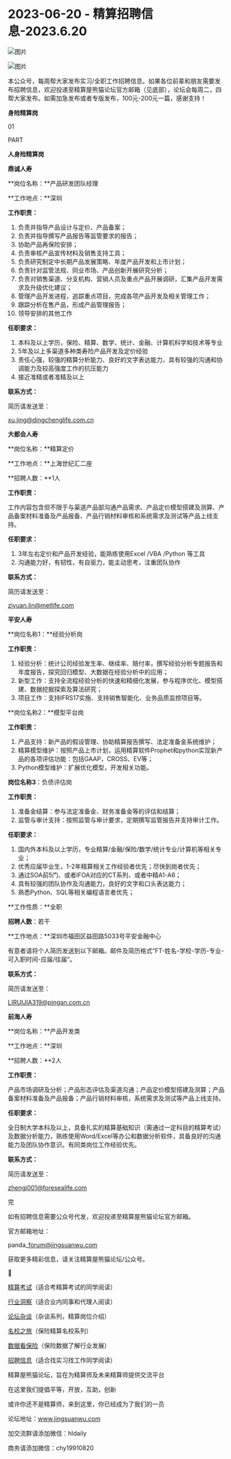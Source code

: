 # 2023-06-20 - 精算招聘信息-2023.6.20

![图片](https://mmbiz.qpic.cn/mmbiz_jpg/PVTr5cqOmdsiaicIRGthO3IhpdkibrFUWVU1xAtP9ZY24c0vAhCVJo55thjfrfia19NvibyVvich2UW9I8vGCty5LxNw/640?wx_fmt=jpeg&tp=webp&wxfrom=5&wx_lazy=1)

![图片](https://mmbiz.qpic.cn/mmbiz_png/7QRTvkK2qC63c02mKcsfAaJ8sNcicTvg22UkHHibvKiasFS9FS6E4FeV0Dibe7as7h4tm8p7EfNfI06adlGbL2icYjw/640?wx_fmt=png&tp=webp&wxfrom=5&wx_lazy=1)

本公众号，每周帮大家发布实习/全职工作招聘信息。如果各位前辈和朋友需要发布招聘信息，欢迎投递至精算屋熊猫论坛官方邮箱（见底部），论坛会每周二，四帮大家发布。如需加急发布或者专版发布，100元-200元一篇，感谢支持！

**身险精算岗**

01

PART

**人身险精算岗**

**鼎诚人寿**

**岗位名称：**产品研发团队经理

**工作地点：**深圳

**工作职责：**

1. 负责并指导产品设计与定价、产品备案；
2. 负责并指导撰写产品报告等监管要求的报告；
3. 协助产品再保险安排；
4. 负责审核产品宣传材料及销售支持工具；
5. 负责研究制定中长期产品发展策略、年度产品开发和上市计划；
6. 负责针对监管法规、同业市场、产品创新开展研究分析；
7. 负责对销售渠道、分支机构、营销人员及重点产品开展调研，汇集产品开发需求及升级优化建议；
8. 管理产品开发进程，追踪重点项目，完成各项产品开发及相关管理工作；
9. 跟踪分析在售产品，形成产品管理报告；
10. 领导安排的其他工作

**任职要求：**

1. 本科及以上学历，保险、精算、数学、统计、金融、计算机科学和技术等专业
2. 5年及以上多渠道多种类寿险产品开发及定价经验
3. 责任心强，较强的精算分析能力、良好的文字表达能力，具有较强的沟通和协调能力及较高强度工作的抗压能力
4. 接近准精或者准精及以上

**联系方式：**

简历请发送至：

xu.jing@dingchenglife.com.cn

**大都会人寿**

**岗位名称：**精算定价

**工作地点：**上海世纪汇二座

**招聘人数：**1人

**工作职责：**

工作内容包含但不限于与渠道产品部沟通产品需求、产品定价模型搭建及测算、产品备案材料准备及产品报备、产品行销材料审核和系统需求及测试等产品上线支持。

**任职要求：**

1. 3年左右定价和产品开发经验，能熟练使用Excel /VBA /Python 等工具
2. 沟通能力好，有韧性，有自驱力，能主动思考，注重团队协作

**联系方式：**

简历请发送至：

ziyuan.lin@metlife.com

  

**平安人寿**

**岗位名称1：**经验分析岗

**工作职责：**

1. 经验分析：统计公司经验发生率、继续率、赔付率，撰写经验分析专题报告和年度报告，探究回归模型、大数据在经验分析中的应用；
2. 新型工作：支持全流程经验分析的快速和精细化发展，参与程序优化、模型搭建、数据挖掘探索及算法研究；
3. 项目工作：支持IFRS17实施、支持销售智能化、业务品质监控项目等。

**岗位名称2：**模型平台岗

**工作职责：**

1. 产品支持：新产品的假设管理、协助精算报告撰写、法定准备金系统维护；
2. 精算模型维护：按照产品上市计划，运用精算软件Prophet和python实现新产品的各项评估功能：包括GAAP，CROSS、EV等；
3. Python模型维护：扩展优化模型，开发相关功能。

**岗位名称3**：负债评估岗

**工作职责：**

1. 准备金结算：参与法定准备金、财务准备金等的评估和结算；
2. 监管与审计支持：按照监管与审计要求，定期撰写监管报告并支持审计工作。

**任职要求：**

1. 国内外本科及以上学历，专业精算/金融/保险/数学/统计专业/计算机等相关专业；
2. 优秀应届毕业生，1-2年精算相关工作经验者优先；尽快到岗者优先；
3. 通过SOA前5门、或者IFOA对应的CT系列、或者中精A1-A6；
4. 具有较强的团队协作及沟通能力，良好的文字和口头表达能力；
5. 熟悉Python、SQL等相关编程语言者优先；

**工作性质：**全职

**招聘人数**：若干

**工作地点：**深圳市福田区益田路5033号平安金融中心

有意者请将个人简历发送到以下邮箱。邮件及简历格式“FT-姓名-学校-学历-专业-可入职时间-应届/往届”。

**联系方式：**

简历请发送至：

LIRUIJIA319@pingan.com.cn

**前海人寿**

**岗位名称：**产品开发类

**工作地点：**深圳

**招聘人数：**2人

**工作职责：**

产品市场调研及分析；产品形态评估及渠道沟通；产品定价模型搭建及测算；产品备案材料准备及产品报备；产品行销材料审核，系统需求及测试等产品上线支持。

**任职要求：**

全日制大学本科及以上，具备扎实的精算基础知识（需通过一定科目的精算考试）及数据分析能力，熟练使用Word/Excel等办公和数据分析软件，具备良好的沟通能力及团队协作意识。有同类岗位工作经验优先。

**联系方式：**

简历请发送至：

zhengj001@foresealife.com


完

如有招聘信息需要公众号代发，欢迎投递至精算屋熊猫论坛官方邮箱。

官方邮箱地址：

panda\_forum@jingsuanwu.com

获取更多精彩信息，请关注精算屋熊猫论坛/公众号。


👀

[精算考试](https://mp.weixin.qq.com/mp/appmsgalbum?__biz=MzIyMjA5MzUwMg==&action=getalbum&album_id=1466144252454764546#wechat_redirect)（适合考精算考试的同学阅读）

[行业洞察](https://mp.weixin.qq.com/mp/appmsgalbum?__biz=MzIyMjA5MzUwMg==&action=getalbum&album_id=1466140974488748032#wechat_redirect)（适合业内同事和代理人阅读）

[论坛杂谈](https://mp.weixin.qq.com/mp/appmsgalbum?__biz=MzIyMjA5MzUwMg==&action=getalbum&album_id=1466151460148084736#wechat_redirect)（杂谈系列，精算岗位介绍）

[名校之旅](https://mp.weixin.qq.com/mp/appmsgalbum?__biz=MzIyMjA5MzUwMg==&action=getalbum&album_id=1466147283460161538#wechat_redirect)（保险精算名校系列）

[数据看保险](https://mp.weixin.qq.com/mp/appmsgalbum?__biz=MzIyMjA5MzUwMg==&action=getalbum&album_id=2002358913534328835#wechat_redirect)（保险数据了解行业发展）

[招聘信息](https://mp.weixin.qq.com/mp/appmsgalbum?__biz=MzIyMjA5MzUwMg==&action=getalbum&album_id=1466154141080092675#wechat_redirect)（适合找实习找工作同学阅读）

精算屋熊猫论坛，旨在为精算师及未来精算师提供交流平台

在这里我们提倡平等，开放，互助，创新

或许你还不是精算师，来到这里，你已经成为了我们的一员

论坛地址：www.jingsuanwu.com

加交流群请添加微信：hldaily

商务请添加微信：chy19910820